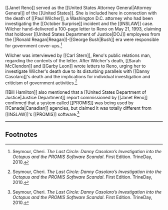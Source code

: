 [[Janet Reno]] served as the [[United States Attorney General|Attorney General]] of the [[United States]]. She is included here in connection with the death of [[Paul Wilcher]], a Washington D.C. attorney who had been investigating the [[October Surprise]] incident and the [[INSLAW]] case. Wilcher hand-delivered a 100-page letter to Reno on May 21, 1993, claiming that holdover [[United States Department of Justice|DOJ]] employees from the [[Ronald Reagan|Reagan]]-[[George Bush|Bush]] era were responsible for government cover-ups.[^1]

Wilcher was interviewed by [[Carl Stern]], Reno's public relations man, regarding the contents of the letter. After Wilcher's death, [[Sarah McClendon]] and [[Garby Leon]] wrote letters to Reno, urging her to investigate Wilcher's death due to its disturbing parallels with [[Danny Casolaro]]'s death and the implications for individual investigation and criticism of government activities.[^1]

[[Bill Hamilton]] also mentioned that a [[United States Department of Justice|Justice Department]] report commissioned by [[Janet Reno]] confirmed that a system called [[PROMIS]] was being used by [[Canada|Canadian]] agencies, but claimed it was totally different from [[INSLAW]]'s [[PROMIS]] software.[^1]

---
## Footnotes

[^1]: Seymour, Cheri. *The Last Circle: Danny Casolaro’s Investigation into the Octopus and the PROMIS Software Scandal*. First Edition. TrineDay, 2010.